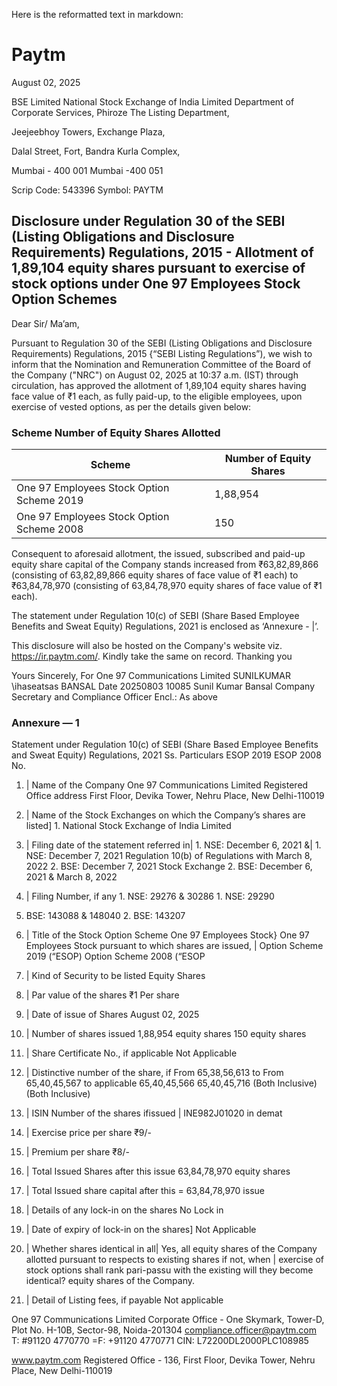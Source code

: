 Here is the reformatted text in markdown:

# Paytm
August 02, 2025

BSE Limited National Stock Exchange of India Limited
Department of Corporate Services, Phiroze The Listing Department,

Jeejeebhoy Towers, Exchange Plaza,

Dalal Street, Fort, Bandra Kurla Complex,

Mumbai - 400 001 Mumbai -400 051

Scrip Code: 543396 Symbol: PAYTM

## Disclosure under Regulation 30 of the SEBI (Listing Obligations and Disclosure Requirements) Regulations, 2015 - Allotment of 1,89,104 equity shares pursuant to exercise of stock options under One 97 Employees Stock Option Schemes

Dear Sir/ Ma’am,

Pursuant to Regulation 30 of the SEBI (Listing Obligations and Disclosure Requirements) Regulations, 2015 {“SEBI Listing Regulations”), we wish to inform that the Nomination and Remuneration Committee of the Board of the Company ("NRC") on August 02, 2025 at 10:37 a.m. (IST) through circulation, has approved the allotment of 1,89,104 equity shares having face value of ₹1 each, as fully paid-up, to the eligible employees, upon exercise of vested options, as per the details given below:

### Scheme Number of Equity Shares Allotted

| Scheme | Number of Equity Shares |
| --- | --- |
| One 97 Employees Stock Option Scheme 2019 | 1,88,954 |
| One 97 Employees Stock Option Scheme 2008 | 150 |

Consequent to aforesaid allotment, the issued, subscribed and paid-up equity share capital of the Company stands increased from ₹63,82,89,866 (consisting of 63,82,89,866 equity shares of face value of ₹1 each) to ₹63,84,78,970 (consisting of 63,84,78,970 equity shares of face value of ₹1 each).

The statement under Regulation 10(c) of SEBI (Share Based Employee Benefits and Sweat Equity) Regulations, 2021 is enclosed as ‘Annexure - |’.

This disclosure will also be hosted on the Company's website viz. https://ir.paytm.com/.
Kindly take the same on record.
Thanking you

Yours Sincerely,
For One 97 Communications Limited
SUNILKUMAR \ihaseatsas
BANSAL Date 20250803 10085
Sunil Kumar Bansal
Company Secretary and Compliance Officer
Encl.: As above

### Annexure — 1

Statement under Regulation 10(c) of SEBI (Share Based Employee Benefits and Sweat Equity) Regulations, 2021
Ss. Particulars ESOP 2019 ESOP 2008
No.
1. | Name of the Company One 97 Communications Limited
Registered Office address First Floor, Devika Tower, Nehru Place, New Delhi-110019
2. | Name of the Stock Exchanges on which the Company’s shares are listed] 1. National Stock Exchange of India Limited

3. | Filing date of the statement referred in| 1. NSE: December 6, 2021 &| 1. NSE: December 7, 2021
Regulation 10(b) of Regulations with March 8, 2022 2. BSE: December 7, 2021
Stock Exchange 2. BSE: December 6, 2021 &
March 8, 2022

4. | Filing Number, if any 1. NSE: 29276 & 30286 1. NSE: 29290
2. BSE: 143088 & 148040 2. BSE: 143207

5. | Title of the Stock Option Scheme One 97 Employees Stock} One 97 Employees Stock
pursuant to which shares are issued, | Option Scheme 2019 (“ESOP) Option Scheme 2008 (“ESOP

6. | Kind of Security to be listed Equity Shares
7. | Par value of the shares ₹1 Per share
8. | Date of issue of Shares August 02, 2025
9. | Number of shares issued 1,88,954 equity shares 150 equity shares

10. | Share Certificate No., if applicable Not Applicable

11. | Distinctive number of the share, if From 65,38,56,613 to From 65,40,45,567 to
applicable 65,40,45,566 65,40,45,716
(Both Inclusive) (Both Inclusive)
12. | ISIN Number of the shares ifissued | INE982J01020
in demat
13. | Exercise price per share ₹9/-
14. | Premium per share ₹8/-

15. | Total Issued Shares after this issue 63,84,78,970 equity shares

16. | Total Issued share capital after this = 63,84,78,970
issue
17. | Details of any lock-in on the shares No Lock in

18. | Date of expiry of lock-in on the shares] Not Applicable

19. | Whether shares identical in all| Yes, all equity shares of the Company allotted pursuant to
respects to existing shares if not, when | exercise of stock options shall rank pari-passu with the existing
will they become identical? equity shares of the Company.

20. | Detail of Listing fees, if payable Not applicable

One 97 Communications Limited Corporate Office - One Skymark, Tower-D, Plot No. H-10B, Sector-98, Noida-201304
compliance.officer@paytm.com T: #91120 4770770 =F: +91120 4770771 CIN: L72200DL2000PLC108985

www.paytm.com Registered Office - 136, First Floor, Devika Tower, Nehru Place, New Delhi-110019